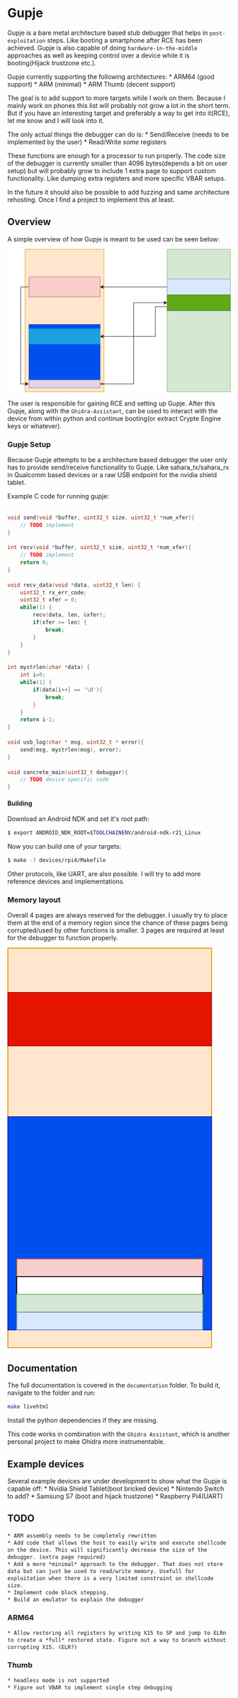 # Gupje
Gupje is a bare metal architecture based stub debugger that helps in ``post-exploitation`` steps. Like booting a smartphone after RCE has been achieved. Gupje is also capable of doing ``hardware-in-the-middle`` approaches as well as keeping control over a device while it is booting(Hijack trustzone etc.).

Gupje currently supporting the following architectures:
    * ARM64 (good support)
    * ARM (minimal)
    * ARM Thumb (decent support)

The goal is to add support to more targets while I work on them. Because I mainly work on phones this list will probably not grow a lot in the short term. But if you have an interesting target and preferably a way to get into it(RCE), let me know and I will look into it.

The only actual things the debugger can do is:
    * Send/Receive (needs to be implemented by the user)
    * Read/Write *some* registers

These functions are enough for a processor to run properly. The code size of the debugger is currently smaller than 4096 bytes(depends a bit on user setup) but will probably grow to include 1 extra page to support custom functionality. Like dumping extra registers and more specific VBAR setups. 

In the future it should also be possible to add fuzzing and same architecture rehosting. Once I find a project to implement this at least.

## Overview
A simple overview of how Gupje is meant to be used can be seen below:

![Simple Gupje Target](simple_device.drawio.svg)

The user is responsible for gaining RCE and setting up Gupje. After this Gupje, along with the ``Ghidra-Assistant``, can be used to interact with the device from within python and continue booting(or extract Crypte Engine keys or whatever).

### Gupje Setup
Because Gupje attempts to be a architecture based debugger the user only has to provide send/receive functionality to Gupje. Like sahara_tx/sahara_rx in Qualcomm based devices or a raw USB endpoint for the nvidia shield tablet.

Example C code for running gupje:

```c

void send(void *buffer, uint32_t size, uint32_t *num_xfer){
    // TODO implement
}

int recv(void *buffer, uint32_t size, uint32_t *num_xfer){
    // TODO implement
    return 0;
}

void recv_data(void *data, uint32_t len) {
    uint32_t rx_err_code;
    uint32_t xfer = 0;
    while(1) {
        recv(data, len, &xfer);
        if(xfer >= len) {
            break;            
        }
    }
}

int mystrlen(char *data) {
    int i=0;
    while(1) {
        if(data[i++] == '\0'){
            break;
        }
    }
    return i-1;
}

void usb_log(char * msg, uint32_t * error){
    send(msg, mystrlen(msg), error);
}

void concrete_main(uint32_t debugger){
    // TODO device specific code
}
```

#### Building
Download an Android NDK and set it's root path:
```bash
$ export ANDROID_NDK_ROOT=$TOOLCHAINENV/android-ndk-r21_Linux
```

Now you can build one of your targets:
```bash
$ make -f devices/rpi4/Makefile
```

Other protocols, like UART, are also possible. I will try to add more reference devices and implementations. 

### Memory layout
Overall 4 pages are always reserved for the debugger. I usually try to place them at the end of a memory region since the chance of these pages being corrupted/used by other functions is smaller. 3 pages are required at least for the debugger to function properly.

![debugger memory layout](simple_device_memory.drawio.svg)

## Documentation
The full documentation is covered in the ``documentation`` folder. To build it, navigate to the folder and run:
```bash
make livehtml
```
Install the python dependencies if they are missing. 

This code works in combination with the ``Ghidra Assistant``, which is another personal project to make Ghidra more instrumentable.

## Example devices
Several example devices are under development to show what the Gupje is capable off:
    * Nvidia Shield Tablet(boot bricked device) 
      * Nintendo Switch to add?
    * Samsung S7 (boot and hijack trustzone)
    * Raspberry Pi4(UART)

## TODO

    * ARM assembly needs to be completely rewritten
    * Add code that allows the host to easily write and execute shellcode on the device. This will significantly decrease the size of the debugger. (extra page required)
    * Add a more *minimal* approach to the debugger. That does not store data but can just be used to read/write memory. Usefull for exploitation when there is a very limited constraint on shellcode size.
    * Implement code block stepping.
    * Build an emulator to explain the debugger

### ARM64
    * Allow restoring all registers by writing X15 to SP and jump to ELRn to create a *full* restored state. Figure out a way to branch without corrupting X15. (ELR?)

### Thumb
    * headless mode is not supported
    * Figure out VBAR to implement single step debugging

